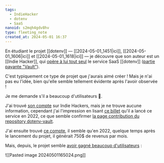```yaml
---
tags:
  - IndieHacker
  - dotenv
  - SaaS
nanoid: s2mqh4gdv8hv
type: fleeting_note
created_at: 2024-05-01 16:37
---
```

En étudiant le projet [[dotenv]] — [[2024-05-01_1451|ici]], [[2024-05-01_1606|ici]] et [[2024-05-01_1618|ici]]  — je découvre que son auteur est un [[Indie Hacker]], qui [opère à lui tout seul](https://www.linkedin.com/in/motdotla/) le service SaaS [[dotenv]] ([partie payante "Vault"](https://www.dotenv.org/pricing/)).

C'est typiquement ce type de projet que j'aurais aimé créer ! Mais je n'ai pas eu l'idée, bien qu'elle semble tellement évidente après l'avoir observée !

Je me demande s'il a beaucoup d'utilisateurs 🤔.

J'ai trouvé [son compte](https://www.indiehackers.com/mot/history) sur Indie Hackers, mais je ne trouve aucune information, cependant j'ai l'impression en lisant [ce billet](https://www.indiehackers.com/product/dotenv-vault/250-000-developer-secrets--NBrcjsK4DmUP-B753s9) qu'il a lancé ce service en 2022, ce que semble confirmer [la page contribution du repository dotenv-vault](https://github.com/dotenv-org/dotenv-vault/graphs/contributors).

J'ai ensuite trouvé [ce compte](https://www.indiehackers.com/product/dotenv-vault), il semble qu'en 2022, quelque temps après le lancement du projet, il générait 750$ de revenus par mois.

Mais, depuis, le projet semble [avoir gagné beaucoup d'utilisateurs](https://star-history.com/#dotenv-org/dotenv-vault&Date) :

![[Pasted image 20240501165024.png]]
